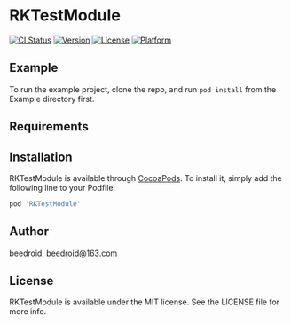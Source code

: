 # RKTestModule

[![CI Status](https://img.shields.io/travis/beedroid/RKTestModule.svg?style=flat)](https://travis-ci.org/beedroid/RKTestModule)
[![Version](https://img.shields.io/cocoapods/v/RKTestModule.svg?style=flat)](https://cocoapods.org/pods/RKTestModule)
[![License](https://img.shields.io/cocoapods/l/RKTestModule.svg?style=flat)](https://cocoapods.org/pods/RKTestModule)
[![Platform](https://img.shields.io/cocoapods/p/RKTestModule.svg?style=flat)](https://cocoapods.org/pods/RKTestModule)

## Example

To run the example project, clone the repo, and run `pod install` from the Example directory first.

## Requirements

## Installation

RKTestModule is available through [CocoaPods](https://cocoapods.org). To install
it, simply add the following line to your Podfile:

```ruby
pod 'RKTestModule'
```

## Author

beedroid, beedroid@163.com

## License

RKTestModule is available under the MIT license. See the LICENSE file for more info.
